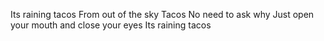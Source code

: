 Its raining tacos From out of the sky Tacos No need to ask why Just open your mouth and close your eyes Its raining tacos
